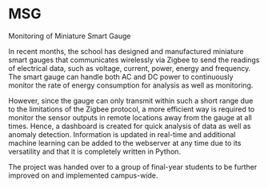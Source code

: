 # MSG
 Monitoring of Miniature Smart Gauge 

In recent months, the school has designed and manufactured miniature smart gauges that communicates wirelessly via Zigbee to send the readings of electrical data, such as voltage, current, power, energy and frequency. The smart gauge can handle both AC and DC power to continuously monitor the rate of energy consumption for analysis as well as monitoring.

However, since the gauge can only transmit within such a short range due to the limitations of the Zigbee protocol, a more efficient way is required to monitor the sensor outputs in remote locations away from the gauge at all times. Hence, a dashboard is created for quick analysis of data as well as anomaly detection. Information is updated in real-time and additional machine learning can be added to the webserver at any time due to its versatility and that it is completely written in Python.

The project was handed over to a group of final-year students to be further improved on and implemented campus-wide.
